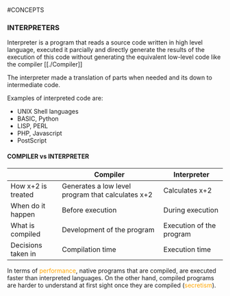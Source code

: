 #CONCEPTS 

### INTERPRETERS

Interpreter is a program that reads a source code written in high level language, executed it parcially and directly generate the results of the execution of this code without generating the equivalent low-level code like the compiler [[./Compiler]]

The interpreter made a translation of parts when needed and its down to intermediate code. 

Examples of interpreted code are: 

* UNIX Shell languages
* BASIC, Python
* LISP, PERL
* PHP, Javascript
* PostScript


#### COMPILER vs INTERPRETER

|                    | Compiler                                          | Interpreter              |
| ------------------ | ------------------------------------------------- | ------------------------ |
| How x+2 is treated | Generates a low level program that calculates x+2 | Calculates x+2           |
| When do it happen  | Before execution                                  | During execution         |
| What is compiled   | Development of the program                        | Execution of the program |
| Decisions taken in | Compilation time                                  | Execution time           |
 
In terms of <span style="color:orange;">performance</span>, native programs that are compiled, are executed faster than interpreted languages. 
On the other hand, compiled programs are harder to understand at first sight once they are compiled (<span style="color:orange;">secretism</span>). 

